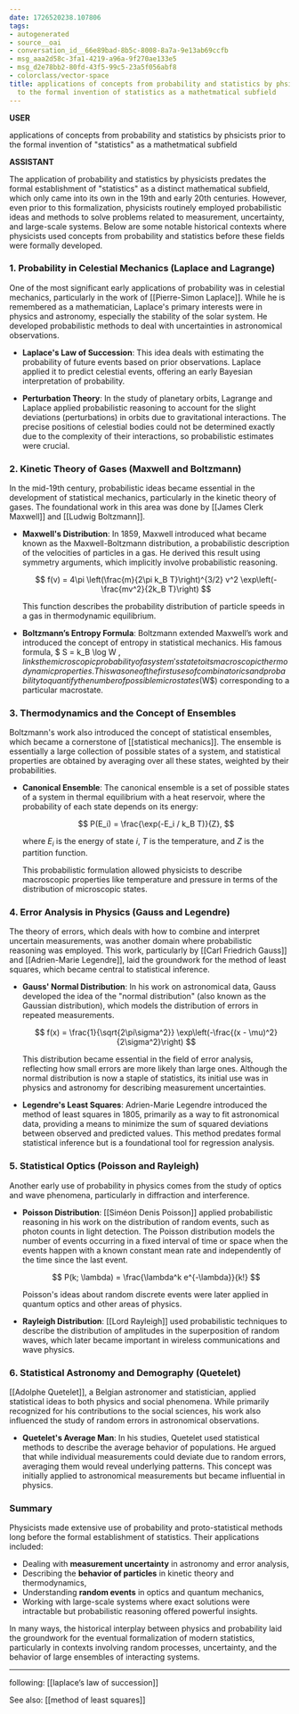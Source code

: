 ```yaml
---
date: 1726520238.107806
tags:
- autogenerated
- source__oai
- conversation_id__66e89bad-8b5c-8008-8a7a-9e13ab69ccfb
- msg_aaa2d58c-3fa1-4219-a96a-9f270ae133e5
- msg_d2e78bb2-80fd-43f5-99c5-23a5f056abf8
- colorclass/vector-space
title: applications of concepts from probability and statistics by phsicists prior
  to the formal invention of statistics as a mathetmatical subfield
---
```


**USER**

applications of concepts from probability and statistics by phsicists prior to the formal invention of "statistics" as a mathetmatical subfield


**ASSISTANT**

The application of probability and statistics by physicists predates the formal establishment of "statistics" as a distinct mathematical subfield, which only came into its own in the 19th and early 20th centuries. However, even prior to this formalization, physicists routinely employed probabilistic ideas and methods to solve problems related to measurement, uncertainty, and large-scale systems. Below are some notable historical contexts where physicists used concepts from probability and statistics before these fields were formally developed.

### 1. **Probability in Celestial Mechanics (Laplace and Lagrange)**

One of the most significant early applications of probability was in celestial mechanics, particularly in the work of [[Pierre-Simon Laplace]]. While he is remembered as a mathematician, Laplace's primary interests were in physics and astronomy, especially the stability of the solar system. He developed probabilistic methods to deal with uncertainties in astronomical observations.

- **Laplace's Law of Succession**: This idea deals with estimating the probability of future events based on prior observations. Laplace applied it to predict celestial events, offering an early Bayesian interpretation of probability.
  
- **Perturbation Theory**: In the study of planetary orbits, Lagrange and Laplace applied probabilistic reasoning to account for the slight deviations (perturbations) in orbits due to gravitational interactions. The precise positions of celestial bodies could not be determined exactly due to the complexity of their interactions, so probabilistic estimates were crucial.

### 2. **Kinetic Theory of Gases (Maxwell and Boltzmann)**

In the mid-19th century, probabilistic ideas became essential in the development of statistical mechanics, particularly in the kinetic theory of gases. The foundational work in this area was done by [[James Clerk Maxwell]] and [[Ludwig Boltzmann]].

- **Maxwell's Distribution**: In 1859, Maxwell introduced what became known as the Maxwell-Boltzmann distribution, a probabilistic description of the velocities of particles in a gas. He derived this result using symmetry arguments, which implicitly involve probabilistic reasoning.

  $$ f(v) = 4\pi \left(\frac{m}{2\pi k_B T}\right)^{3/2} v^2 \exp\left(-\frac{mv^2}{2k_B T}\right) $$
  
  This function describes the probability distribution of particle speeds in a gas in thermodynamic equilibrium.

- **Boltzmann’s Entropy Formula**: Boltzmann extended Maxwell’s work and introduced the concept of entropy in statistical mechanics. His famous formula, $ S = k_B \log W $, links the microscopic probability of a system's state to its macroscopic thermodynamic properties. This was one of the first uses of combinatorics and probability to quantify the number of possible microstates ($W$) corresponding to a particular macrostate.

### 3. **Thermodynamics and the Concept of Ensembles**

Boltzmann's work also introduced the concept of statistical ensembles, which became a cornerstone of [[statistical mechanics]]. The ensemble is essentially a large collection of possible states of a system, and statistical properties are obtained by averaging over all these states, weighted by their probabilities.

- **Canonical Ensemble**: The canonical ensemble is a set of possible states of a system in thermal equilibrium with a heat reservoir, where the probability of each state depends on its energy:
  
  $$ P(E_i) = \frac{\exp(-E_i / k_B T)}{Z}, $$
  
  where $E_i$ is the energy of state $i$, $T$ is the temperature, and $Z$ is the partition function.

  This probabilistic formulation allowed physicists to describe macroscopic properties like temperature and pressure in terms of the distribution of microscopic states.

### 4. **Error Analysis in Physics (Gauss and Legendre)**

The theory of errors, which deals with how to combine and interpret uncertain measurements, was another domain where probabilistic reasoning was employed. This work, particularly by [[Carl Friedrich Gauss]] and [[Adrien-Marie Legendre]], laid the groundwork for the method of least squares, which became central to statistical inference.

- **Gauss' Normal Distribution**: In his work on astronomical data, Gauss developed the idea of the "normal distribution" (also known as the Gaussian distribution), which models the distribution of errors in repeated measurements.

  $$ f(x) = \frac{1}{\sqrt{2\pi\sigma^2}} \exp\left(-\frac{(x - \mu)^2}{2\sigma^2}\right) $$
  
  This distribution became essential in the field of error analysis, reflecting how small errors are more likely than large ones. Although the normal distribution is now a staple of statistics, its initial use was in physics and astronomy for describing measurement uncertainties.

- **Legendre's Least Squares**: Adrien-Marie Legendre introduced the method of least squares in 1805, primarily as a way to fit astronomical data, providing a means to minimize the sum of squared deviations between observed and predicted values. This method predates formal statistical inference but is a foundational tool for regression analysis.

### 5. **Statistical Optics (Poisson and Rayleigh)**

Another early use of probability in physics comes from the study of optics and wave phenomena, particularly in diffraction and interference.

- **Poisson Distribution**: [[Siméon Denis Poisson]] applied probabilistic reasoning in his work on the distribution of random events, such as photon counts in light detection. The Poisson distribution models the number of events occurring in a fixed interval of time or space when the events happen with a known constant mean rate and independently of the time since the last event.

  $$ P(k; \lambda) = \frac{\lambda^k e^{-\lambda}}{k!} $$

  Poisson's ideas about random discrete events were later applied in quantum optics and other areas of physics.

- **Rayleigh Distribution**: [[Lord Rayleigh]] used probabilistic techniques to describe the distribution of amplitudes in the superposition of random waves, which later became important in wireless communications and wave physics.

### 6. **Statistical Astronomy and Demography (Quetelet)**

[[Adolphe Quetelet]], a Belgian astronomer and statistician, applied statistical ideas to both physics and social phenomena. While primarily recognized for his contributions to the social sciences, his work also influenced the study of random errors in astronomical observations.

- **Quetelet's Average Man**: In his studies, Quetelet used statistical methods to describe the average behavior of populations. He argued that while individual measurements could deviate due to random errors, averaging them would reveal underlying patterns. This concept was initially applied to astronomical measurements but became influential in physics.

### Summary

Physicists made extensive use of probability and proto-statistical methods long before the formal establishment of statistics. Their applications included:

- Dealing with **measurement uncertainty** in astronomy and error analysis,
- Describing the **behavior of particles** in kinetic theory and thermodynamics,
- Understanding **random events** in optics and quantum mechanics,
- Working with large-scale systems where exact solutions were intractable but probabilistic reasoning offered powerful insights.

In many ways, the historical interplay between physics and probability laid the groundwork for the eventual formalization of modern statistics, particularly in contexts involving random processes, uncertainty, and the behavior of large ensembles of interacting systems.


---


following: [[laplace’s law of succession]]

See also: [[method of least squares]]